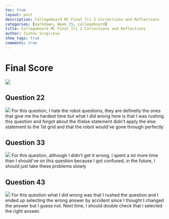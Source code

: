```yaml
---
toc: true
layout: post
description: Collegeboard MC Final Tri 2 Corrections and Reflections
categories: [markdown, Week 25, collegeboard]
title: Collegeboard MC Final Tri 2 Corrections and Reflections
author: Jishnu Singiresu
show_tags: true
comments: true
---
```

# Final Score 
![]({{site.baseurl}}/images/MCFinal2-1.png)
## Question 22
![]({{site.baseurl}}/images/MCFinal2-3.png)
For this question, I hate the robot questions, they are definetly the ones that give me the hardest time but what I did wrong here is that I was rushing this question and forgot about the if/else statement didn't apply the else statement to the 1st grid and that the robot would've gone through perfectly
## Question 33
![]({{site.baseurl}}/images/MCFinal2-4.png)
For this question, although I didn't get it wrong, I spent a lot more time than I should've on this question because I got confused, in the future, I should just take these problems slowly
## Question 43
![]({{site.baseurl}}/images/MCFinal2-2.png)
For this question what I did wrong was that I rushed the question and I ended up selecting the wrong answer by accident since I thought I changed the answer but I guess not. Next time, I should double check that i selected the right answer.
